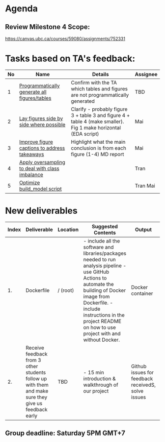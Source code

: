 # Agenda

## Review Milestone 4 Scope:

https://canvas.ubc.ca/courses/59080/assignments/752331

# Tasks based on TA's feedback:

| No  | Name | Details | Assignee |
| --- | ---- | ------- | -------- |
| 1   | [Programmatically generate all figures/tables](https://github.com/UBC-MDS/DSCI_522_group_31/issues/52)  | Confirm with the TA which tables and figures are not programmatically generated   | TBD      |
| 2   | [Lay figures side by side where possible](https://github.com/UBC-MDS/DSCI_522_group_31/issues/55) | Clarify - probably figure 3 + table 3 and figure 4 + table 4 (make smaller). Fig 1 make horizontal (EDA script)     | Mai      |
| 3   | [Improve figure captions to address takeaways](https://github.com/UBC-MDS/DSCI_522_group_31/issues/56)  | Highlight what the main conclusion is from each figure (1-4) MD report | Mai      |
| 4  | [Apply oversampling to deal with class imbalance](https://github.com/UBC-MDS/DSCI_522_group_31/issues/59)  |  | Tran     |
| 5  | [Optimize build_model script](https://github.com/UBC-MDS/DSCI_522_group_31/issues/42)  |  | Tran Mai     |


# New deliverables

| Index | Deliverable                                                                                                          | Location | Suggested Contents                                                                                                             | Output                              | Assignee |
| ----- | -------------------------------------------------------------------------------------------------------------------- | -------- | ------------------------------------------------------------------------------------------------------------------------------ | ----------------------------------- | -------- |
| 1.    | Dockerfile                                                                                       | / (root) | - include all the software and libraries/packages needed to run analysis pipeline -use GitHub Actions to automate the building of Docker image from Dockerfile. -include instructions in the project README on how to use project with and without Docker.   | Docker container             | TBD     |
| 2.    | Receive feedback from 3 other students    follow up with them and make sure they give us feedback early                                                                           | TBD      | - 15 min introduction & walkthrough of our project   | Github issues for feedback receivedS, solve issues | TBD      |


## Group deadline: Saturday 5PM GMT+7
